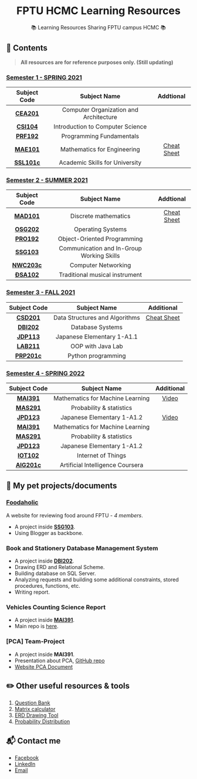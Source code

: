 <h1 align="center">FPTU HCMC Learning Resources</h1>
<p align="center">📚 Learning Resources Sharing FPTU campus HCMC 📚</p>

## 📖 Contents
> **All resources are for reference purposes only. (Still updating)**

### [Semester 1 - SPRING 2021](/2021_Semester_1_Spring2021)
|Subject Code|Subject Name|Addtional|
|:--:|:--:|:--:|
|[**CEA201**](/2021_Semester_1_Spring2021/CEA201_AnNDH)|Computer Organization and Architecture|
|[**CSI104**](/2021_Semester_1_Spring2021/CSI104_SenB)|Introduction to Computer Science|
|[**PRF192**](/2021_Semester_1_Spring2021/MAE101_VinhDP)|Programming Fundamentals|
|[**MAE101**](/2021_Semester_1_Spring2021/PRF192_VanTTN)|Mathematics for Engineering|[Cheat Sheet](https://excessive-unicorn-3b5.notion.site/Review-Mathematics-a45d2651f9824baeabf5a9cc204cfe2f)|
|[**SSL101c**](/2021_Semester_1_Spring2021/SSL101c_LanLN7_Coursera)|Academic Skills for University|

### [Semester 2 - SUMMER 2021](/2021_Semester_2_Summer2021)
|Subject Code|Subject Name|Addtional|
|:--:|:--:|:--:|
|[**MAD101**](/2021_Semester_2_Summer2021/MAD101_VinhDP)|Discrete mathematics|[Cheat Sheet](https://excessive-unicorn-3b5.notion.site/MAD-Cheat-Sheet-26f953a449c94a76bea928a04dba938b)|
|[**OSG202**](/2021_Semester_2_Summer2021/OSG202_TruongLV)|Operating Systems|
|[**PRO192**](/2021_Semester_2_Summer2021/PRO192_NguyenTT)|Object-Oriented Programming|
|[**SSG103**](/2021_Semester_2_Summer2021/SSG103_DuyMA)|Communication and In-Group Working Skills|
|[**NWC203c**](/2021_Semester_2_Summer2021/NWC203c_DinhMH_Coursera)|Computer Networking|
|[**ĐSA102**](/2021_Semester_2_Summer2021/ĐSA102_NamHM2)|Traditional musical instrument|

### [Semester 3 - FALL 2021](/2021_Semester_3_Fall2021)
|Subject Code|Subject Name|Additional|
|:--:|:--:|:--:|
|[**CSD201**](2021_Semester_3_Fall2021/CSD201_PhongVT12)|Data Structures and Algorithms|[Cheat Sheet](https://excessive-unicorn-3b5.notion.site/CSD201-Cheat-Sheet-160f2d04ba3e47f3bdce1233a2214ecc)|
|[**DBI202**](2021_Semester_3_Fall2021/DBI202_TrungNQ46)|Database Systems|
|[**JDP113**](2021_Semester_3_Fall2021/JDP113_TrinhVLB)|Japanese Elementary 1-A1.1|
|[**LAB211**](2021_Semester_3_Fall2021/LAB211_NgocTTM4)|OOP with Java Lab|
|[**PRP201c**](2021_Semester_3_Fall2021/PRP201c_DinhMH)|Python programming|

### [Semester 4 - SPRING 2022](/2022_Semester_4_Spring2022)
|Subject Code|Subject Name|Additional|
|:--:|:--:|:--:|
|[**MAI391**](2022_Semester_4_Spring2022/MAI391_HuynhTT)|Mathematics for Machine Learning|[Video](https://www.youtube.com/playlist?list=PL9gxqL8h2eMoA0vPPkSMDse6LWDCd3eDt)|
|[**MAS291**](2022_Semester_4_Spring2022/MAS291_TienNV55)|Probability & statistics|
|[**JPD123**](2022_Semester_4_Spring2022/JPD123_KieuTA)|Japanese Elementary 1-A1.2|[Video](https://www.youtube.com/playlist?list=PL9gxqL8h2eMp0BsjniAPUE3F23MONAG8d)|
|[**MAI391**](2022_Semester_4_Spring2022/MAI391_HuynhTT)|Mathematics for Machine Learning||
|[**MAS291**](2022_Semester_4_Spring2022/MAS291_TienNV55)|Probability & statistics|
|[**JPD123**](2022_Semester_4_Spring2022/JPD123_KieuTA)|Japanese Elementary 1-A1.2|
|[**IOT102**]()|Internet of Things|
|[**AIG201c**]()|Artificial Intelligence Coursera|

## 🦉 My pet projects/documents
### [**Foodaholic**](http://foodaholic-review.blogspot.com/)
A website for reviewing food around FPTU - *4 members*.

- A project inside [**SSG103**](/2021_Semester_2_Summer2021/SSG103_DuyMA).
- Using Blogger as backbone.

### **Book and Stationery Database Management System**
- A project inside [**DBI202**](./2021_Semester_3_Fall2021/DBI202_TrungNQ46/Project%20Assigment).
- Drawing ERD and Relational Scheme.
- Building database on SQL Server.
- Analyzing requests and building some additional constraints, stored procedures, functions, etc.
- Writing report.

### **Vehicles Counting Science Report**
- A project inside [**MAI391**](./2022_Semester_4_Spring2022/MAI391_HuynhTT/BÀI%20BÁO%20KHOA%20HỌC).
- Main repo is [here](https://github.com/duongttr/vehicles-counting-yolov4-deepsort).

### **[PCA] Team-Project**
- A project inside **MAI391**.
- Presentation about PCA, [GitHub repo](https://github.com/AIGangz/MAI391_Project)
- [Website PCA Document](https://share.streamlit.io/duongttr/mai391_project/main/app.py)

## ✏️ Other useful resources & tools
1. [Question Bank](https://quizlet.com/class/14745166/)
2. [Matrix calculator](http://matrixcalc.org/)
3. [ERD Drawing Tool](https://erdplus.com/)
4. [Probability Distribution](https://homepage.divms.uiowa.edu/~mbognar/)

## 📬 Contact me
- [Facebook](https://www.facebook.com/duonggg.ne/)
- [LinkedIn](https://www.linkedin.com/in/duonggg/)
- [Email](mailto:duong.jt.19@gmail.com)

